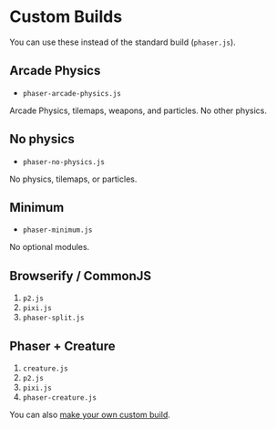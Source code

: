 Custom Builds
=============

You can use these instead of the standard build (`phaser.js`).


Arcade Physics
--------------

- `phaser-arcade-physics.js`

Arcade Physics, tilemaps, weapons, and particles. No other physics.


No physics
----------

- `phaser-no-physics.js`

No physics, tilemaps, or particles.


Minimum
-------

- `phaser-minimum.js`

No optional modules.


Browserify / CommonJS
---------------------

1. `p2.js`
2. `pixi.js`
3. `phaser-split.js`


Phaser + Creature
-----------------

1. `creature.js`
2. `p2.js`
3. `pixi.js`
4. `phaser-creature.js`


You can also [make your own custom build](http://phaser.io/tutorials/creating-custom-phaser-builds).
